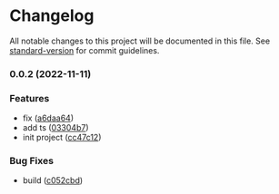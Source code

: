 # Changelog

All notable changes to this project will be documented in this file. See [standard-version](https://github.com/conventional-changelog/standard-version) for commit guidelines.

### 0.0.2 (2022-11-11)


### Features

*  fix ([a6daa64](https://github.com/yucccc/utils/commit/a6daa64a330e05799fb5d990edaffa404634fd3c))
* add ts ([03304b7](https://github.com/yucccc/utils/commit/03304b76723f545250b91598f255cbfafb8e4e08))
* init project ([cc47c12](https://github.com/yucccc/utils/commit/cc47c1221f4b19f14817c528d95eb652c44f2743))


### Bug Fixes

* build ([c052cbd](https://github.com/yucccc/utils/commit/c052cbd07a244a5353e576eeb2ab4aef3bd5f2f5))
